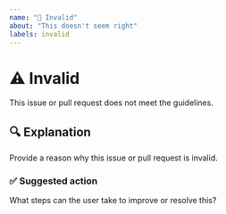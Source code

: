 ```yaml
---
name: "🚫 Invalid"
about: "This doesn't seem right"
labels: invalid
---
```


# ⚠️ Invalid

This issue or pull request does not meet the guidelines.

## 🔍 Explanation

Provide a reason why this issue or pull request is invalid.

### ✅ Suggested action

What steps can the user take to improve or resolve this?

